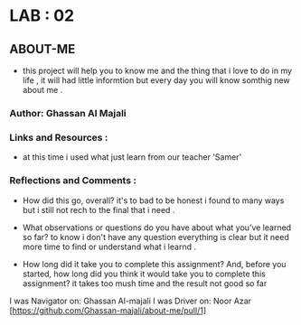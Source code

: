 # LAB : 02 
## ABOUT-ME

* this project will help you to know me and the thing that i love to do in my life , it will had  little informtion but every day you will know somthig new about me .

### Author: Ghassan Al Majali

### Links and Resources :

- at this time i used what just learn from our teacher 'Samer'

### Reflections and Comments :

- How did this go, overall?
it's to bad to be honest i found to many ways but i still not rech to the final that i need  .

- What observations or questions do you have about what you’ve learned so far?
to know i don't have any question everything is clear but it need more time to find or understand what i learnd .

- How long did it take you to complete this assignment? And, before you started, how long did you think it would take you to complete this assignment?
it takes too mush time and the result not good so far 

I was Navigator on: Ghassan Al-majali
I was Driver on:  Noor Azar [https://github.com/Ghassan-majali/about-me/pull/1]
